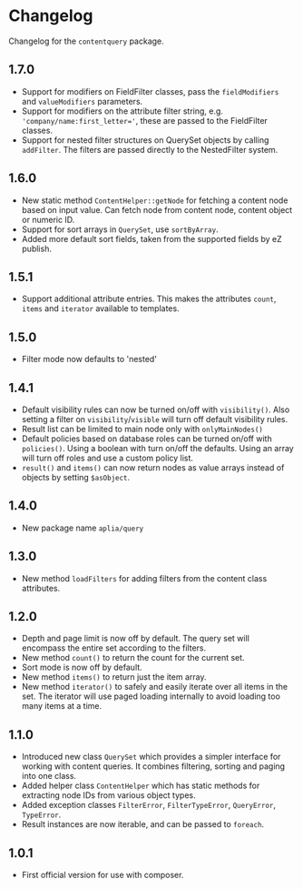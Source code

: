 # Changelog

Changelog for the `contentquery` package.

## 1.7.0
- Support for modifiers on FieldFilter classes, pass the `fieldModifiers` and `valueModifiers`
  parameters.
- Support for modifiers on the attribute filter string, e.g. `'company/name:first_letter='`,
  these are passed to the FieldFilter classes.
- Support for nested filter structures on QuerySet objects by calling `addFilter`.
  The filters are passed directly to the NestedFilter system.

## 1.6.0
- New static method `ContentHelper::getNode` for fetching a content node based on input value.
  Can fetch node from content node, content object or numeric ID.
- Support for sort arrays in `QuerySet`, use `sortByArray`.
- Added more default sort fields, taken from the supported fields by eZ publish.

## 1.5.1
- Support additional attribute entries. This makes the attributes
  `count`, `items` and `iterator` available to templates.

## 1.5.0
- Filter mode now defaults to 'nested'

## 1.4.1
- Default visibility rules can now be turned on/off with `visibility()`.
  Also setting a filter on `visibility`/`visible` will turn off default
  visibility rules.
- Result list can be limited to main node only with `onlyMainNodes()`
- Default policies based on database roles can be turned on/off with
  `policies()`. Using a boolean with turn on/off the defaults.
  Using an array will turn off roles and use a custom policy list.
- `result()` and `items()` can now return nodes as value arrays instead of
  objects by setting `$asObject`.

## 1.4.0
- New package name `aplia/query`

## 1.3.0
- New method `loadFilters` for adding filters from the content class attributes.

## 1.2.0
- Depth and page limit is now off by default. The query set will encompass the entire
  set according to the filters.
- New method `count()` to return the count for the current set.
- Sort mode is now off by default.
- New method `items()`  to return just the item array.
- New method `iterator()` to safely and easily iterate over all items in the set.
  The iterator will use paged loading internally to avoid loading too many items
  at a time.

## 1.1.0

- Introduced new class `QuerySet` which provides a simpler interface for working
  with content queries. It combines filtering, sorting and paging into one
  class.
- Added helper class `ContentHelper` which has static methods for extracting
  node IDs from various object types.
- Added exception classes `FilterError`, `FilterTypeError`, `QueryError`, `TypeError`.
- Result instances are now iterable, and can be passed to `foreach`.

## 1.0.1

- First official version for use with composer.
